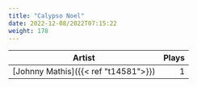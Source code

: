 ```yaml
---
title: "Calypso Noel"
date: 2022-12-08/2022T07:15:22
weight: 178
---
```




 Artist | Plays 
----- | -----:
[Johnny Mathis]({{< ref "t14581">}}) | 1
